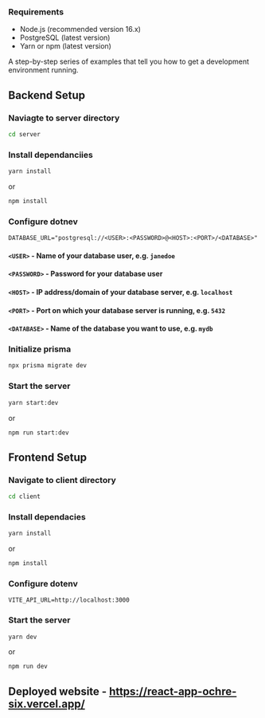 ### Requirements
- Node.js (recommended version 16.x)
- PostgreSQL (latest version)
- Yarn or npm (latest version)

A step-by-step series of examples that tell you how to get a development environment running.

## Backend Setup

### Naviagte to server directory
```bash
cd server
```
### Install dependanciies
```bash
yarn install
```
or
```bash
npm install
```

### Configure dotnev
```env
DATABASE_URL="postgresql://<USER>:<PASSWORD>@<HOST>:<PORT>/<DATABASE>"
```
#### `<USER>` - Name of your database user, e.g. `janedoe`
#### `<PASSWORD>` - Password for your database user
#### `<HOST>` - IP address/domain of your database server, e.g. `localhost`
#### `<PORT>` - 	Port on which your database server is running, e.g. `5432`
#### `<DATABASE>` - 	Name of the database you want to use, e.g. `mydb`


### Initialize prisma
```bash
npx prisma migrate dev
```

### Start the server
```bash
yarn start:dev
```

or
```bash
npm run start:dev
```

## Frontend Setup
### Navigate to client directory
```bash
cd client
```

### Install dependacies
```bash
yarn install
```

or

```bash
npm install
```
### Configure dotenv
```env
VITE_API_URL=http://localhost:3000
```

### Start the server
```bash
yarn dev
```

or

```bash
npm run dev
```

## Deployed website - https://react-app-ochre-six.vercel.app/
